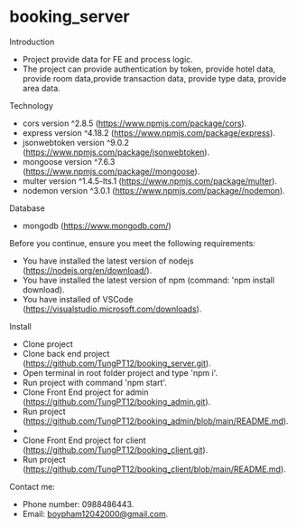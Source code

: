 # booking_server

Introduction

* Project provide data for FE and process logic.
* The project can provide authentication by token, provide hotel data,
provide room data,provide transaction data, provide type data, provide area data.


Technology

* cors version ^2.8.5 (https://www.npmjs.com/package/cors).
* express version ^4.18.2 (https://www.npmjs.com/package/express).
* jsonwebtoken version ^9.0.2 (https://www.npmjs.com/package/jsonwebtoken).
* mongoose version ^7.6.3 (https://www.npmjs.com/package//mongoose).
* multer version ^1.4.5-lts.1 (https://www.npmjs.com/package/multer).
* nodemon version ^3.0.1 (https://www.npmjs.com/package//nodemon).


Database

* mongodb (https://www.mongodb.com/)


Before you continue, ensure you meet the following requirements:

* You have installed the latest version of nodejs (https://nodejs.org/en/download/). 
* You have installed the latest version of npm (command: 'npm install download). 
* You have installed of VSCode (https://visualstudio.microsoft.com/downloads).

Install

* Clone project
* Clone back end project (https://github.com/TungPT12/booking_server.git).
* Open terminal in root folder project and type 'npm i'.
* Run project with command 'npm start'.
* Clone Front End project for admin (https://github.com/TungPT12/booking_admin.git).
* Run project (https://github.com/TungPT12/booking_admin/blob/main/README.md).
*
* Clone Front End project for client (https://github.com/TungPT12/booking_client.git).
* Run project (https://github.com/TungPT12/booking_client/blob/main/README.md).


Contact me:

* Phone number: 0988486443.
* Email: boypham12042000@gmail.com.
